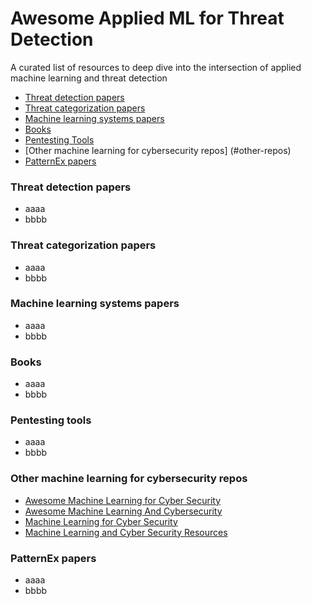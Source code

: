 # Awesome Applied ML for Threat Detection
A curated list of resources to deep dive into the intersection of applied machine learning and threat detection

- [Threat detection papers](#threat-detection-papers)
- [Threat categorization papers](#threat-categorization-papers)
- [Machine learning systems papers](#ml-systems-papers)
- [Books](#books)
- [Pentesting Tools](#pentesting-tools)
- [Other machine learning for cybersecurity repos] (#other-repos)
- [PatternEx papers](#patternex-papers)


### Threat detection papers
* aaaa
* bbbb

### Threat categorization papers
* aaaa
* bbbb

### Machine learning systems papers
* aaaa
* bbbb

### Books
* aaaa
* bbbb

### Pentesting tools
* aaaa
* bbbb

### Other machine learning for cybersecurity repos
* [Awesome Machine Learning for Cyber Security](https://github.com/jivoi/awesome-ml-for-cybersecurity)
* [Awesome Machine Learning And Cybersecurity](https://github.com/mebiux/Awesome-ML-Cybersecurity)
* [Machine Learning for Cyber Security](https://github.com/wtsxDev/Machine-Learning-for-Cyber-Security)
* [Machine Learning and Cyber Security Resources](https://github.com/dleyanlin/Machine-Learning-and-Cyber-Security-Resources)

### PatternEx papers
* aaaa
* bbbb


